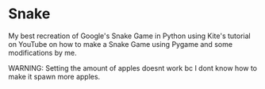 # Snake
My best recreation of Google's Snake Game in Python using Kite's tutorial on YouTube on how to make a Snake Game using Pygame and some modifications by me.

WARNING: Setting the amount of apples doesnt work bc I dont know how to make it spawn more apples.
